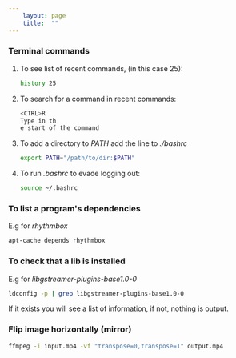 ```yaml
---
    layout: page
    title:  ""
---
```



### Terminal commands

1. To see list of recent commands, (in this case 25):
    ```bash
    history 25
    ```

1. To search for a command in recent commands:
    ```bash
    <CTRL>R
    Type in th
    e start of the command
    ```
1. To add a directory to *PATH* add the line to *./bashrc*
    ```bash
    export PATH="/path/to/dir:$PATH"
    ```

1. To run *.bashrc* to evade logging out:
    ```bash
    source ~/.bashrc
    ```

### To list a program's dependencies
E.g for *rhythmbox*
```bash
apt-cache depends rhythmbox
```

### To check that a lib is installed
E.g for *libgstreamer-plugins-base1.0-0*
```bash
ldconfig -p | grep libgstreamer-plugins-base1.0-0
```
If it exists you will see a list of information, if not, nothing is output.

### Flip image horizontally (mirror)
```bash
ffmpeg -i input.mp4 -vf "transpose=0,transpose=1" output.mp4
```
